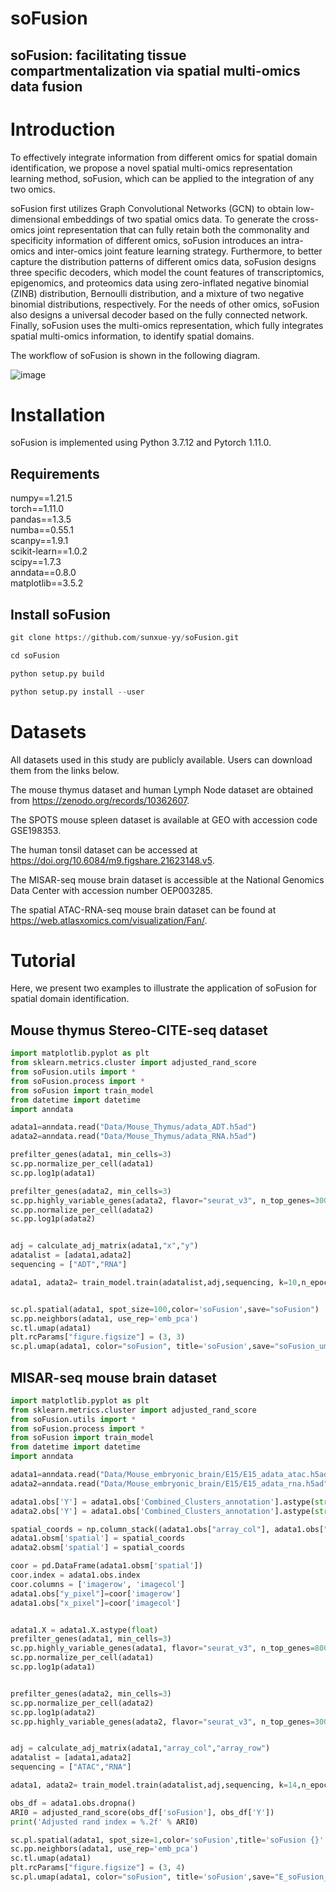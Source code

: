 # soFusion  
## soFusion: facilitating tissue compartmentalization via spatial multi-omics data fusion 

# Introduction  
To effectively integrate information from different omics for spatial domain identification, we propose a novel spatial multi-omics representation learning method, soFusion, which can be applied to the integration of any two omics.   

soFusion first utilizes Graph Convolutional Networks (GCN) to obtain low-dimensional embeddings of two spatial omics data. To generate the cross-omics joint representation that can fully retain both the commonality and specificity information of different omics, soFusion introduces an intra-omics and inter-omics joint feature learning strategy. Furthermore, to better capture the distribution patterns of different omics data, soFusion designs three specific decoders, which model the count features of transcriptomics, epigenomics, and proteomics data using zero-inflated negative binomial (ZINB) distribution, Bernoulli distribution, and a mixture of two negative binomial distributions, respectively. For the needs of other omics, soFusion also designs a universal decoder based on the fully connected network. Finally, soFusion uses the multi-omics representation, which fully integrates spatial multi-omics information, to identify spatial domains.  

The workflow of soFusion is shown in the following diagram.  

![image](./soFusion.png)

# Installation  
soFusion is implemented using Python 3.7.12 and Pytorch 1.11.0.  

## Requirements  
numpy==1.21.5  
torch==1.11.0  
pandas==1.3.5  
numba==0.55.1  
scanpy==1.9.1  
scikit-learn==1.0.2  
scipy==1.7.3  
anndata==0.8.0  
matplotlib==3.5.2    

## Install soFusion  
```python
git clone https://github.com/sunxue-yy/soFusion.git

cd soFusion

python setup.py build

python setup.py install --user
```


# Datasets    
All datasets used in this study are publicly available. Users can download them from the links below.

  The mouse thymus dataset and human Lymph Node dataset are obtained from https://zenodo.org/records/10362607.   

  The SPOTS mouse spleen dataset is available at GEO with accession code GSE198353.   

  The human tonsil dataset can be accessed at https://doi.org/10.6084/m9.figshare.21623148.v5.   

  The MISAR-seq mouse brain dataset is accessible at the National Genomics Data Center with accession number OEP003285.  

  The spatial ATAC-RNA-seq mouse brain dataset can be found at https://web.atlasxomics.com/visualization/Fan/.  


# Tutorial  
Here, we present two examples to illustrate the application of soFusion for spatial domain identification.   

## Mouse thymus Stereo-CITE-seq dataset  

```python
import matplotlib.pyplot as plt
from sklearn.metrics.cluster import adjusted_rand_score
from soFusion.utils import *
from soFusion.process import *
from soFusion import train_model
from datetime import datetime
import anndata

adata1=anndata.read("Data/Mouse_Thymus/adata_ADT.h5ad")
adata2=anndata.read("Data/Mouse_Thymus/adata_RNA.h5ad")

prefilter_genes(adata1, min_cells=3)  
sc.pp.normalize_per_cell(adata1)
sc.pp.log1p(adata1)

prefilter_genes(adata2, min_cells=3)  
sc.pp.highly_variable_genes(adata2, flavor="seurat_v3", n_top_genes=3000)
sc.pp.normalize_per_cell(adata2)
sc.pp.log1p(adata2)


adj = calculate_adj_matrix(adata1,"x","y")
adatalist = [adata1,adata2]
sequencing = ["ADT","RNA"]

adata1, adata2= train_model.train(adatalist,adj,sequencing, k=10,n_epochs=50,h=[3000,3000],device='cpu')


sc.pl.spatial(adata1, spot_size=100,color='soFusion',save="soFusion")
sc.pp.neighbors(adata1, use_rep='emb_pca')
sc.tl.umap(adata1)
plt.rcParams["figure.figsize"] = (3, 3)
sc.pl.umap(adata1, color="soFusion", title='soFusion',save="soFusion_umap")
```
## MISAR-seq mouse brain dataset    
```python
import matplotlib.pyplot as plt
from sklearn.metrics.cluster import adjusted_rand_score
from soFusion.utils import *
from soFusion.process import *
from soFusion import train_model
from datetime import datetime
import anndata

adata1=anndata.read("Data/Mouse_embryonic_brain/E15/E15_adata_atac.h5ad")
adata2=anndata.read("Data/Mouse_embryonic_brain/E15/E15_adata_rna.h5ad")

adata1.obs['Y'] = adata1.obs['Combined_Clusters_annotation'].astype(str)
adata2.obs['Y'] = adata1.obs['Combined_Clusters_annotation'].astype(str)

spatial_coords = np.column_stack((adata1.obs["array_col"], adata1.obs["array_row"]))
adata1.obsm['spatial'] = spatial_coords
adata2.obsm['spatial'] = spatial_coords

coor = pd.DataFrame(adata1.obsm['spatial'])
coor.index = adata1.obs.index
coor.columns = ['imagerow', 'imagecol']
adata1.obs["y_pixel"]=coor['imagerow']
adata1.obs["x_pixel"]=coor['imagecol']


adata1.X = adata1.X.astype(float)
prefilter_genes(adata1, min_cells=3) 
sc.pp.highly_variable_genes(adata1, flavor="seurat_v3", n_top_genes=8000)
sc.pp.normalize_per_cell(adata1)
sc.pp.log1p(adata1)


prefilter_genes(adata2, min_cells=3)  
sc.pp.normalize_per_cell(adata2)
sc.pp.log1p(adata2)
sc.pp.highly_variable_genes(adata2, flavor="seurat_v3", n_top_genes=3000)


adj = calculate_adj_matrix(adata1,"array_col","array_row")
adatalist = [adata1,adata2]
sequencing = ["ATAC","RNA"]

adata1, adata2= train_model.train(adatalist,adj,sequencing, k=14,n_epochs=20,h=[3000,3000],l=0.5,device='cpu')

obs_df = adata1.obs.dropna()
ARI0 = adjusted_rand_score(obs_df['soFusion'], obs_df['Y'])
print('Adjusted rand index = %.2f' % ARI0)

sc.pl.spatial(adata1, spot_size=1,color='soFusion',title='soFusion {}'.format(ARI0),save="E_soFusion")
sc.pp.neighbors(adata1, use_rep='emb_pca')
sc.tl.umap(adata1)
plt.rcParams["figure.figsize"] = (3, 4)
sc.pl.umap(adata1, color="soFusion", title='soFusion',save="E_soFusion_umap")

```
